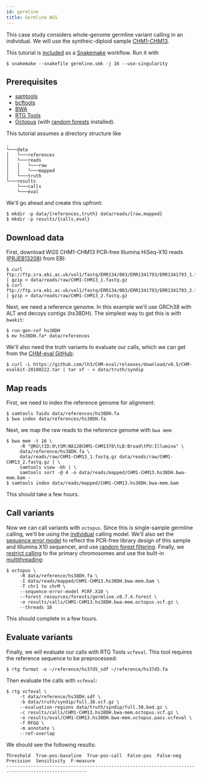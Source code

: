 ```yaml
---
id: germline
title: Germline WGS
---
```


This case study considers whole-genome germline variant calling in an individual. We will use the syntheic-diploid sample [CHM1-CHM13](https://www.nature.com/articles/s41592-018-0054-7).

This tutorial is [included](../../static/snakemake/germline.smk) as a [Snakemake](https://snakemake.readthedocs.io/en/stable/#) workflow. Run it with

```shell
$ snakemake --snakefile germline.smk -j 16 --use-singularity
```

## Prerequisites

- [samtools](https://github.com/samtools/samtools)
- [bcftools](https://github.com/samtools/bcftools)
- [BWA](https://github.com/lh3/bwa)
- [RTG Tools](https://github.com/RealTimeGenomics/rtg-tools)
- [Octopus](https://github.com/luntergroup/octopus) (with [random forests](https://github.com/luntergroup/octopus/wiki/Variant-filtering:-Random-Forest) installed).

This tutorial assumes a directory structure like

```
.
└───data
│   └───references
│   └───reads
│   │   └───raw
│   │   └───mapped
│   └───truth
└───results
    └───calls
    └───eval
```

We'll go ahead and create this upfront:

```shell
$ mkdir -p data/{references,truth} data/reads/{raw,mapped}
$ mkdir -p results/{calls,eval}
```

## Download data

First, download WGS CHM1-CHM13 PCR-free Illumina HiSeq-X10 reads ([PRJEB13208](https://www.ebi.ac.uk/ena/browser/view/PRJEB13208)) from EBI:

```shell
$ curl ftp://ftp.sra.ebi.ac.uk/vol1/fastq/ERR134/003/ERR1341793/ERR1341793_1.fastq.gz | gzip > data/reads/raw/CHM1-CHM13_1.fastq.gz
$ curl ftp://ftp.sra.ebi.ac.uk/vol1/fastq/ERR134/003/ERR1341793/ERR1341793_2.fastq.gz | gzip > data/reads/raw/CHM1-CHM13_2.fastq.gz
```

Next, we need a reference genome. In this example we'll use GRCh38 with ALT and decoys contigs (hs38DH). The simplest way to get this is with `bwakit`:

```shell
$ run-gen-ref hs38DH
$ mv hs38DH.fa* data/references
```

We'll also need the truth variants to evaluate our calls, which we can get from the [CHM-eval GitHub](https://github.com/lh3/CHM-eval):

```shell
$ curl -L https://github.com/lh3/CHM-eval/releases/download/v0.5/CHM-evalkit-20180222.tar | tar xf - > data/truth/syndip
```

## Map reads

First, we need to index the reference genome for alignment:

```shell
$ samtools faidx data/references/hs38DH.fa
$ bwa index data/references/hs38DH.fa
```

Next, we map the raw reads to the reference genome with `bwa mem`:

```shell
$ bwa mem -t 16 \
     -R "@RG\tID:0\tSM:NA128CHM1-CHM1378\tLB:Broad\tPU:Illumina" \
     data/reference/hs38DH.fa \
     data/reads/raw/CHM1-CHM13_1.fastq.gz data/reads/raw/CHM1-CHM13_2.fastq.gz | \
     samtools view -bh | \
     samtools sort -@ 4 -o data/reads/mapped/CHM1-CHM13.hs38DH.bwa-mem.bam -
$ samtools index data/reads/mapped/CHM1-CHM13.hs38DH.bwa-mem.bam
```

This should take a few hours.

## Call variants

Now we can call variants with `octopus`. Since this is single-sample germline calling, we'll be using the [individual](../guides/models/individual.md) calling model. We'll also set the [sequence error model](../guides/errorModels.md) to reflect the PCR-free library design of this sample and Illlumina X10 sequencer, and use [random forest filtering](../guides/filtering/forest.md). Finally, we [restrict calling](../guides/advanced/targeted.md) to the primary chromosomes and use the built-in [multithreading](../guides/advanced/threading.md):

```shell
$ octopus \
     -R data/reference/hs38DH.fa \
     -I data/reads/mapped/CHM1-CHM13.hs38DH.bwa-mem.bam \
     -T chr1 to chrM \
     --sequence-error-model PCRF.X10 \
     --forest resources/forests/germline.v0.7.4.forest \
     -o results/calls/CHM1-CHM13.hs38DH.bwa-mem.octopus.vcf.gz \
     --threads 16
```

This should complete in a few hours.

## Evaluate variants

Finally, we will evaluate our calls with RTG Tools `vcfeval`. This tool requires the reference sequence to be preprocessed:

```shell
$ rtg format -o ~/reference/hs37d5_sdf ~/reference/hs37d5.fa
```

Then evaluate the calls with `vcfeval`:

```shell
$ rtg vcfeval \
     -t data/reference/hs38DH.sdf \
     -b data/truth/syndip/full.38.vcf.gz \
     --evaluation-regions data/truth/syndip/full.38.bed.gz \
     -c results/calls/CHM1-CHM13.hs38DH.bwa-mem.octopus.vcf.gz \
     -o results/eval/CHM1-CHM13.hs38DH.bwa-mem.octopus.pass.vcfeval \
     -f RFGQ \
     -m annotate \
     --ref-overlap
```

We should see the following results:

```shell
Threshold  True-pos-baseline  True-pos-call  False-pos  False-neg  Precision  Sensitivity  F-measure
----------------------------------------------------------------------------------------------------
```